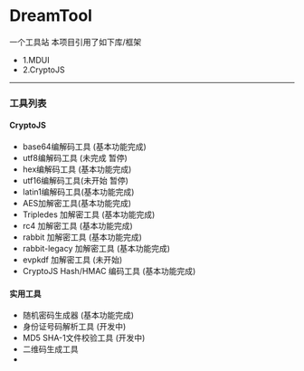 # DreamTool
 一个工具站
 本项目引用了如下库/框架

 - 1.MDUI
 - 2.CryptoJS 

---
### 工具列表
#### CryptoJS
- base64编解码工具 (基本功能完成)
- utf8编解码工具 (未完成 暂停)
- hex编解码工具 (基本功能完成)
- utf16编解码工具(未开始 暂停)
- latin1编解码工具(基本功能完成)
- AES加解密工具(基本功能完成)
- Tripledes 加解密工具 (基本功能完成)
- rc4 加解密工具 (基本功能完成)
- rabbit 加解密工具 (基本功能完成)
- rabbit-legacy 加解密工具 (基本功能完成)
- evpkdf 加解密工具 (未开始)
- CryptoJS Hash/HMAC 编码工具  (基本功能完成)
#### 实用工具 
- 随机密码生成器 (基本功能完成)
- 身份证号码解析工具 (开发中)
- MD5 SHA-1文件校验工具 (开发中)
- 二维码生成工具
- 
